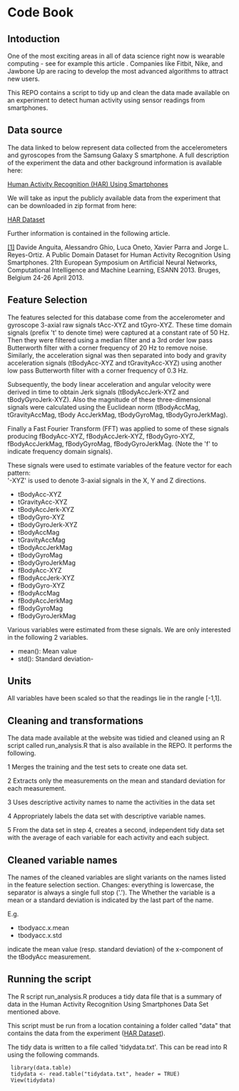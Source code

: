 # Code Book 

## Intoduction

One of the most exciting areas in all of data science right now is wearable computing - see for example this article . Companies like Fitbit, Nike, and Jawbone Up are racing to develop the most advanced algorithms to attract new users.

This REPO contains a script to tidy up and clean the data made available
on an experiment to detect human activity using sensor readings from smartphones.

## Data source


The data linked to below represent data collected from the accelerometers and gyroscopes from the Samsung Galaxy S smartphone. A full description of the experiment the data and other background information is available here:

[Human Activity Recognition (HAR) Using Smartphones](http://archive.ics.uci.edu/ml/datasets/Human+Activity+Recognition+Using+Smartphones)

We will take as input the  publicly available data from the experiment that can be downloaded in zip format from here:

[HAR Dataset](https://d396qusza40orc.cloudfront.net/getdata%2Fprojectfiles%2FUCI%20HAR%20Dataset.zip)



Further information is contained in the following article.

[[1]](https://www.elen.ucl.ac.be/Proceedings/esann/esannpdf/es2013-84.pdf) Davide Anguita, Alessandro Ghio, Luca Oneto, Xavier Parra and Jorge L. Reyes-Ortiz. A Public Domain Dataset for Human Activity Recognition Using Smartphones. 21th European Symposium on Artificial Neural Networks, Computational Intelligence and Machine Learning, ESANN 2013. Bruges, Belgium 24-26 April 2013.




## Feature Selection 


The features selected for this database come from the accelerometer 
and gyroscope 3-axial raw signals tAcc-XYZ and tGyro-XYZ. These time domain 
signals (prefix 't' to denote time) were captured at a constant rate of 50 Hz.
 Then they were filtered using a median filter and a 3rd order low pass 
Butterworth filter with a corner frequency of 20 Hz to remove noise. 
Similarly, the acceleration signal was then separated into body and 
gravity acceleration signals (tBodyAcc-XYZ and tGravityAcc-XYZ) using 
another low pass Butterworth filter with a corner frequency of 0.3 Hz. 

Subsequently, the body linear acceleration and angular velocity 
were derived in time to obtain Jerk signals (tBodyAccJerk-XYZ and tBodyGyroJerk-XYZ).
 Also the magnitude of these three-dimensional signals were calculated using 
the Euclidean norm (tBodyAccMag, tGravityAccMag, tBody AccJerkMag, tBodyGyroMag, tBodyGyroJerkMag). 

Finally a Fast Fourier Transform (FFT) was applied to some of these
 signals producing fBodyAcc-XYZ, fBodyAccJerk-XYZ, fBodyGyro-XYZ, 
fBodyAccJerkMag, fBodyGyroMag, fBodyGyroJerkMag. 
(Note the 'f' to indicate frequency domain signals). 

These signals were used to estimate variables of the feature vector for each pattern:  
'-XYZ' is used to denote 3-axial signals in the X, Y and Z directions.

- tBodyAcc-XYZ
- tGravityAcc-XYZ
- tBodyAccJerk-XYZ
- tBodyGyro-XYZ
- tBodyGyroJerk-XYZ
- tBodyAccMag
- tGravityAccMag
- tBodyAccJerkMag
- tBodyGyroMag
- tBodyGyroJerkMag
- fBodyAcc-XYZ
- fBodyAccJerk-XYZ
- fBodyGyro-XYZ
- fBodyAccMag
- fBodyAccJerkMag
- fBodyGyroMag
- fBodyGyroJerkMag

Various variables were estimated from these signals. We are only interested in the following 2 variables.

- mean(): Mean value
- std(): Standard deviation- 



## Units

All variables have been scaled so that the readings lie in the rangle [-1,1].


## Cleaning and transformations


The data made available at the website was tidied and cleaned using an R script called run_analysis.R that is also available in the REPO. It performs the following.


1 Merges the training and the test sets to create one data set.

2 Extracts only the measurements on the mean and standard deviation for each measurement.

3 Uses descriptive activity names to name the activities in the data set

4 Appropriately labels the data set with descriptive variable names.

5 From the data set in step 4, creates a second, independent tidy data set with the average of each variable for each activity and each subject.

## Cleaned variable names

The names of the cleaned variables are slight variants on the names 
listed in the feature selection section. Changes: everything is lowercase, the separator is always a single full stop ('.'). The Whether 
the variable is a mean or a standard deviation is indicated by the last
part of the name.

E.g.

- tbodyacc.x.mean
- tbodyacc.x.std

indicate the mean value (resp. standard deviation) of the x-component of the tBodyAcc measurement.



## Running the script

The R script run_analysis.R  produces a tidy data file that is 
a summary of data in the  Human Activity Recognition Using Smartphones Data Set mentioned above.

This script must be run from a location containing a folder
called "data" that contains the data from the experiment 
([HAR Dataset](https://d396qusza40orc.cloudfront.net/getdata%2Fprojectfiles%2FUCI%20HAR%20Dataset.zip)).


The tidy data is written to a file called 'tidydata.txt'.
This can be read into R using the following commands.

```
 library(data.table)
 tidydata <- read.table("tidydata.txt", header = TRUE) 
 View(tidydata)
```
